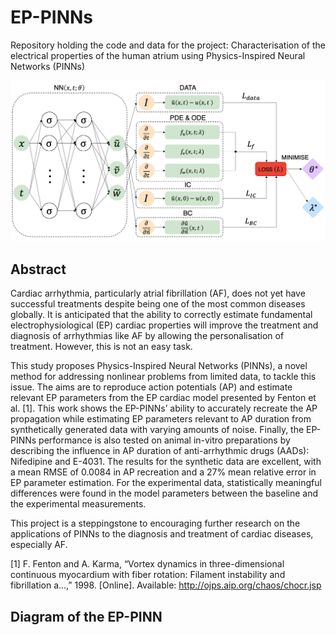 # EP-PINNs
Repository holding the code and data for the project: Characterisation of the electrical properties of the human atrium using Physics-Inspired Neural Networks (PINNs)

![alt text](https://github.com/ariehlev/EP-PINNs/blob/main/Results/PINN%20diagram/PINNs%20diagram.png?raw=true)

## Abstract

Cardiac arrhythmia, particularly atrial fibrillation (AF), does not yet have successful treatments despite being one of the most common diseases globally. It is anticipated that the ability to correctly estimate fundamental electrophysiological (EP) cardiac properties will improve the treatment and diagnosis of arrhythmias like AF by allowing the personalisation of treatment. However, this is not an easy task.

This study proposes Physics-Inspired Neural Networks (PINNs), a novel method for addressing nonlinear problems from limited data, to tackle this issue. The aims are to reproduce action potentials (AP) and estimate relevant EP parameters from the EP cardiac model presented by Fenton et al. [1]. This work shows the EP-PINNs’ ability to accurately recreate the AP propagation while estimating EP parameters relevant to AP duration from synthetically generated data with varying amounts of noise. Finally, the EP-PINNs performance is also tested on animal in-vitro preparations by describing the influence in AP duration of anti-arrhythmic drugs (AADs): Nifedipine and E-4031. The results for the synthetic data are excellent, with a mean RMSE of 0.0084 in AP recreation and a 27% mean relative error in EP parameter estimation. For the experimental data, statistically meaningful differences were found in the model parameters between the baseline and the experimental measurements.

This project is a steppingstone to encouraging further research on the applications of PINNs to the diagnosis and treatment of cardiac diseases, especially AF.

[1] F. Fenton and A. Karma, “Vortex dynamics in three-dimensional continuous myocardium with fiber rotation: Filament instability and fibrillation a…,” 1998. [Online]. Available: http://ojps.aip.org/chaos/chocr.jsp

## Diagram of the EP-PINN



